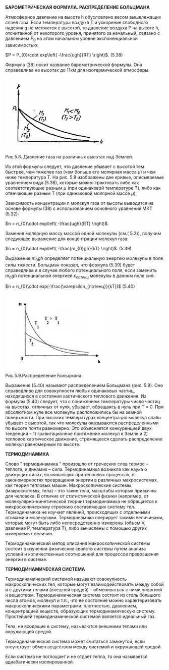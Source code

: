 **БАРОМЕТРИЧЕСКАЯ ФОРМУЛА. РАСПРЕДЕЛЕНИЕ БОЛЬЦМАНА**

Атмосферное давление на высоте h обусловлено весом вышележащих слоев газа. Если температура воздуха Т и ускорение свободного падения g не меняются с высотой, то давление воздуха Р на высоте h, отсчитанной от некоторого уровня, принятого за начальный, связано с давлением $P_{0}$ на этом начальном уровне экспоненциальной зависимостью:

$P = P_{0}\cdot exp\left( -\frac{ugh}{RT} \right)$. (5.38)

Формула (38) носит название барометрической формулы. Она справедлива на высотах до 11км для изотермической атмосферы.


![](img/Pasted%20image%2020240506162954.png)


Рис.5.8. Давление газа на различных высотах над Землей.

Из этой формулы следует, что давление убывает с высотой тем быстрее, чем тяжелее газ (чем больше его молярная масса $\mu$) и чем ниже температура Т. На рис. 5.8 изображены две кривые, описываемые уравнением вида (5.38), которые можно трактовать либо как соответствующие разным $\mu$ (при одинаковой температуре Т), либо как отвечающие разным Т (при одинаковой молярной массе $\mu$),

Зависимость концентрации n молекул газа от высоты выводится на основе формулы (38) с использованием основного уравнения МКТ (5.32):

$n = n_{0}\cdot exp\left( -\frac{ugh}{RT} \right)$.

Заменив молярную массу массой одной молекулы (см.( 5.2)), получим следующее выражение для концентрации молекул газа:

$n = n_{0}\cdot exp\left( -\frac{m_{0}gh}{kT} \right)$. (5.39)

Выражение $m_{0}gh$ определяет потенциальную энергию молекулы в поле силы тяжести. Больцман показал, что формула (5.39) будет справедлива и в случае любого потенциального поля, если заменить $m_{0}gh$ потенциальной энергией $\varepsilon_{потенц}$ молекулы в данном поле сил:

$n = n_{0}\cdot exp(-\frac{\varepsilon_{потенц}}{kT})$ (5.40)


![](img/Pasted%20image%2020240506163129.png)


Рис.5.9.Распределение Больцмана

Выражение (5.40) называют распределением Больцмана (рис. 5.9). Оно справедливо для совокупности любых одинаковых частиц, находящихся в состоянии хаотического теплового движения. Из формулы (5.40) следует, что с понижением температуры число частиц на высотах, отличных от нуля, убывает, обращаясь в нуль при Т = 0. При абсолютном нуле все молекулы расположились бы на земной поверхности. При высоких температурах концентрация молекул слабо убывает с высотой, так что молекулы оказываются распределенными по высоте почти равномерно. Это объясняется конкуренцией двух тенденций – 1) гравитационное притяжение молекул к Земле и 2) тепловое хаотическое движение, стремящееся сделать распределение молекул равномерным по высоте.

**ТЕРМОДИНАМИКА**

Слово " термодинамика " произошло от греческих слов термос – теплота, и динамик – сила. Термодинамика возникла как наука о движущих силах, возникающих при тепловых процессах, о закономерностях превращения энергии в различных макросистемах, как теория тепловых машин. Макроскопические системы (макросистемы, тела) – это такие тела, масштабы которых привычны для человека. В отличие от статистической физики (например, от молекулярно-кинетической теории) термодинамика не обращается к микроскопическому строению составляющих систему тел. Термодинамика не изучает явлений, происходящих с отдельными атомами и молекулами. Термодинамика оперирует такими величинами, которые могут быть либо непосредственно измерены (объем V, давление P, температура T), либо вычислены с помощью других измеряемых величин.

Термодинамический метод описания макроскопической системы состоит в изучении физических свойств системы путем анализа условий и количественных соотношений для процессов превращения энергии в системе.

**ТЕРМОДИНАМИЧЕСКАЯ СИСТЕМА**

Термодинамической системой называют совокупность макроскопических тел, которые могут взаимодействовать между собой и с другими телами (внешней средой) – обмениваться с ними энергией и веществом. Термодинамическая система состоит из столь большого числа атомов, молекул и т.п., что ее состояние можно характеризовать макроскопическими параметрами: плотностью, давлением, концентрацией веществ, образующих термодинамическую систему. Простейшей термодинамической системой является идеальный газ. 

Тела, не входящие в систему, называются внешними телами или окружающей средой. 

Термодинамическая система может считаться замкнутой, если отсутствует обмен веществом между системой и окружающей средой. 

Если система не поглощает и не отдает тепла, то она называется адиабатически изолированной.